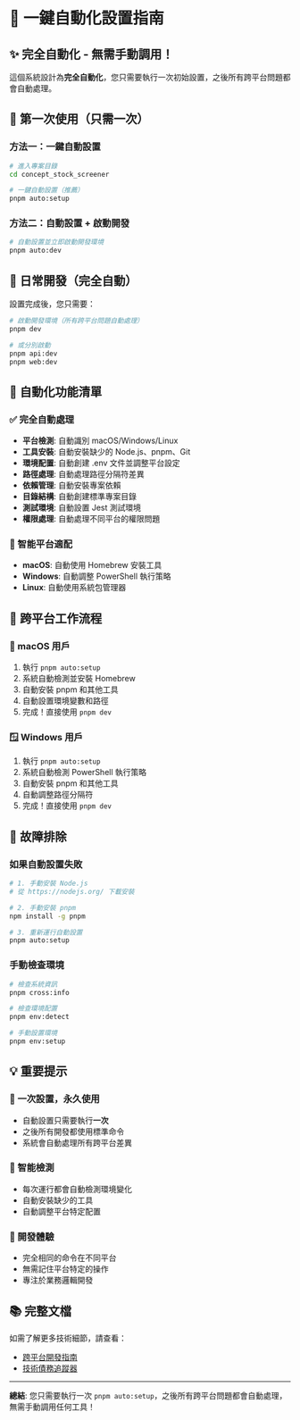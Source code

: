 # 🚀 一鍵自動化設置指南

## ✨ 完全自動化 - 無需手動調用！

這個系統設計為**完全自動化**，您只需要執行一次初始設置，之後所有跨平台問題都會自動處理。

## 🎯 第一次使用（只需一次）

### 方法一：一鍵自動設置
```bash
# 進入專案目錄
cd concept_stock_screener

# 一鍵自動設置（推薦）
pnpm auto:setup
```

### 方法二：自動設置 + 啟動開發
```bash
# 自動設置並立即啟動開發環境
pnpm auto:dev
```

## 🔄 日常開發（完全自動）

設置完成後，您只需要：

```bash
# 啟動開發環境（所有跨平台問題自動處理）
pnpm dev

# 或分別啟動
pnpm api:dev
pnpm web:dev
```

## 🤖 自動化功能清單

### ✅ 完全自動處理
- **平台檢測**: 自動識別 macOS/Windows/Linux
- **工具安裝**: 自動安裝缺少的 Node.js、pnpm、Git
- **環境配置**: 自動創建 .env 文件並調整平台設定
- **路徑處理**: 自動處理路徑分隔符差異
- **依賴管理**: 自動安裝專案依賴
- **目錄結構**: 自動創建標準專案目錄
- **測試環境**: 自動設置 Jest 測試環境
- **權限處理**: 自動處理不同平台的權限問題

### 🎯 智能平台適配
- **macOS**: 自動使用 Homebrew 安裝工具
- **Windows**: 自動調整 PowerShell 執行策略
- **Linux**: 自動使用系統包管理器

## 📱 跨平台工作流程

### 🍎 macOS 用戶
1. 執行 `pnpm auto:setup`
2. 系統自動檢測並安裝 Homebrew
3. 自動安裝 pnpm 和其他工具
4. 自動設置環境變數和路徑
5. 完成！直接使用 `pnpm dev`

### 🪟 Windows 用戶
1. 執行 `pnpm auto:setup`
2. 系統自動檢測 PowerShell 執行策略
3. 自動安裝 pnpm 和其他工具
4. 自動調整路徑分隔符
5. 完成！直接使用 `pnpm dev`

## 🔧 故障排除

### 如果自動設置失敗
```bash
# 1. 手動安裝 Node.js
# 從 https://nodejs.org/ 下載安裝

# 2. 手動安裝 pnpm
npm install -g pnpm

# 3. 重新運行自動設置
pnpm auto:setup
```

### 手動檢查環境
```bash
# 檢查系統資訊
pnpm cross:info

# 檢查環境配置
pnpm env:detect

# 手動設置環境
pnpm env:setup
```

## 💡 重要提示

### 🎯 一次設置，永久使用
- 自動設置只需要執行**一次**
- 之後所有開發都使用標準命令
- 系統會自動處理所有跨平台差異

### 🔄 智能檢測
- 每次運行都會自動檢測環境變化
- 自動安裝缺少的工具
- 自動調整平台特定配置

### 🚀 開發體驗
- 完全相同的命令在不同平台
- 無需記住平台特定的操作
- 專注於業務邏輯開發

## 📚 完整文檔

如需了解更多技術細節，請查看：
- [跨平台開發指南](./CROSS_PLATFORM_GUIDE.md)
- [技術債務追蹤器](./TECHNICAL_DEBT_TRACKER.md)

---

**總結**: 您只需要執行一次 `pnpm auto:setup`，之後所有跨平台問題都會自動處理，無需手動調用任何工具！
